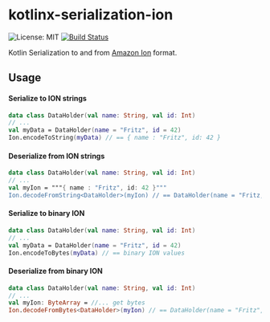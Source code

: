 # kotlinx-serialization-ion

![License: MIT](https://img.shields.io/badge/License-MIT-blue.svg)
[![Build Status](https://api.travis-ci.com/plastic-karma/kotlinx-serialization-ion.svg)](https://travis-ci.com/github/plastic-karma//kotlinx-serialization-ion)

Kotlin Serialization to and from [Amazon Ion](https://amzn.github.io/ion-docs/) format.

## Usage
#### Serialize to ION strings
```kotlin
data class DataHolder(val name: String, val id: Int)
// ...
val myData = DataHolder(name = "Fritz", id = 42)
Ion.encodeToString(myData) // == { name : "Fritz", id: 42 }
```

#### Deserialize from ION strings
```kotlin
data class DataHolder(val name: String, val id: Int)
// ...
val myIon = """{ name : "Fritz", id: 42 }"""
Ion.decodeFromString<DataHolder>(myIon) // == DataHolder(name = "Fritz, id = 42)
```

#### Serialize to binary ION
```kotlin
data class DataHolder(val name: String, val id: Int)
// ...
val myData = DataHolder(name = "Fritz", id = 42)
Ion.encodeToBytes(myData) // == binary ION values
```

#### Deserialize from binary ION
```kotlin
data class DataHolder(val name: String, val id: Int)
// ...
val myIon: ByteArray = //... get bytes
Ion.decodeFromBytes<DataHolder>(myIon) // == DataHolder(name = "Fritz", id = 42)
```
